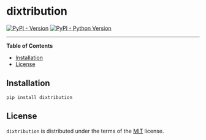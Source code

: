 # dixtribution

[![PyPI - Version](https://img.shields.io/pypi/v/dixtribution.svg)](https://pypi.org/project/dixtribution)
[![PyPI - Python Version](https://img.shields.io/pypi/pyversions/dixtribution.svg)](https://pypi.org/project/dixtribution)

-----

**Table of Contents**

- [Installation](#installation)
- [License](#license)

## Installation

```console
pip install dixtribution
```

## License

`dixtribution` is distributed under the terms of the [MIT](https://spdx.org/licenses/MIT.html) license.
